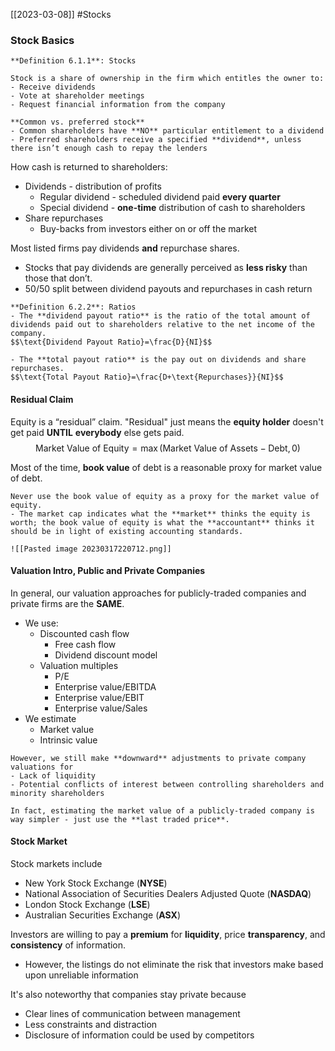 [[2023-03-08]] #Stocks

### Stock Basics

```ad-important
**Definition 6.1.1**: Stocks

Stock is a share of ownership in the firm which entitles the owner to:
- Receive dividends  
- Vote at shareholder meetings    
- Request financial information from the company

**Common vs. preferred stock**
- Common shareholders have **NO** particular entitlement to a dividend
- Preferred shareholders receive a specified **dividend**, unless there isn’t enough cash to repay the lenders
```

How cash is returned to shareholders:
- Dividends - distribution of profits
	- Regular dividend - scheduled dividend paid **every quarter**
	- Special dividend - **one-time** distribution of cash to shareholders
- Share repurchases
	- Buy-backs from investors either on or off the market

Most listed firms pay dividends **and** repurchase shares.
- Stocks that pay dividends are generally perceived as **less risky** than those that don’t.
- 50/50 split between dividend payouts and repurchases in cash return

```ad-important
**Definition 6.2.2**: Ratios
- The **dividend payout ratio** is the ratio of the total amount of dividends paid out to shareholders relative to the net income of the company.
$$\text{Dividend Payout Ratio}=\frac{D}{NI}$$

- The **total payout ratio** is the pay out on dividends and share repurchases.
$$\text{Total Payout Ratio}=\frac{D+\text{Repurchases}}{NI}$$
```

#### Residual Claim
Equity is a “residual” claim. "Residual" just means the **equity holder** doesn't get paid **UNTIL** **everybody** else gets paid.
$$\text{Market Value of Equity}=\max(\text{Market Value of Assets}-\text{Debt},0)$$

Most of the time, **book value** of debt is a reasonable proxy for market value of debt.

```ad-warning
Never use the book value of equity as a proxy for the market value of equity.
- The market cap indicates what the **market** thinks the equity is worth; the book value of equity is what the **accountant** thinks it should be in light of existing accounting standards.

![[Pasted image 20230317220712.png]]
```

#### Valuation Intro, Public and Private Companies
In general, our valuation approaches for publicly-traded companies and private firms are the **SAME**.
- We use:
	- Discounted cash flow
		- Free cash flow
		- Dividend discount model
	- Valuation multiples
		- P/E
		- Enterprise value/EBITDA
		- Enterprise value/EBIT
		- Enterprise value/Sales
- We estimate
	- Market value
	- Intrinsic value

```ad-note
However, we still make **downward** adjustments to private company valuations for
- Lack of liquidity
- Potential conflicts of interest between controlling shareholders and minority shareholders

In fact, estimating the market value of a publicly-traded company is way simpler - just use the **last traded price**.
```

#### Stock Market
Stock markets include
- New York Stock Exchange (**NYSE**) 
- National Association of Securities Dealers Adjusted Quote (**NASDAQ**)
- London Stock Exchange (**LSE**)
- Australian Securities Exchange (**ASX**)

Investors are willing to pay a **premium** for **liquidity**, price **transparency**, and **consistency** of information.
- However, the listings do not eliminate the risk that investors make based upon unreliable information

It's also noteworthy that companies stay private because
- Clear lines of communication between management
- Less constraints and distraction
- Disclosure of information could be used by competitors